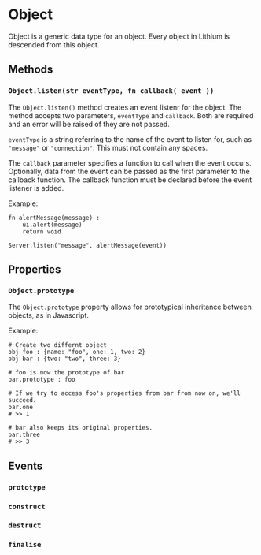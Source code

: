 Object
======

Object is a generic data type for an object. Every object in Lithium is descended from this object.

Methods
-------

### `Object.listen(str eventType, fn callback( event ))`

The `Object.listen()` method creates an event listenr for the object. The method accepts two parameters, `eventType` and `callback`. Both are required and an error will be raised of they are not passed.

`eventType` is a string referring to the name of the event to listen for, such as `"message"` or `"connection"`. This must not contain any spaces.

The `callback` parameter specifies a function to call when the event occurs. Optionally, data from the event can be passed as the first parameter to the callback function. The callback function must be declared before the event listener is added.

Example:

```lithium
fn alertMessage(message) : 
    ui.alert(message)
    return void
    
Server.listen("message", alertMessage(event))
```

Properties
----------

### `Object.prototype`

The `Object.prototype` property allows for prototypical inheritance between objects, as in Javascript.

Example:

```lithium
# Create two differnt object
obj foo : {name: "foo", one: 1, two: 2}
obj bar : {two: "two", three: 3}
 
# foo is now the prototype of bar
bar.prototype : foo
 
# If we try to access foo's properties from bar from now on, we'll succeed. 
bar.one
# >> 1
 
# bar also keeps its original properties.
bar.three
# >> 3
```

Events
------

### `prototype`

### `construct`

### `destruct`

### `finalise`
